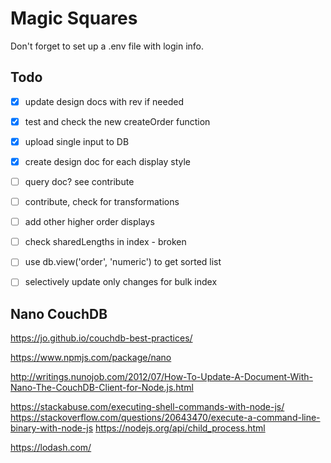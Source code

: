 # Magic Squares

Don't forget to set up a .env file with login info.



## Todo

- [x] update design docs with rev if needed
- [x] test and check the new createOrder function
- [x] upload single input to DB
- [x] create design doc for each display style
- [ ] query doc? see contribute
- [ ] contribute, check for transformations
- [ ] add other higher order displays
- [ ] check sharedLengths in index - broken
- [ ] use db.view('order', 'numeric') to get sorted list
- [ ] selectively update only changes for bulk index







## Nano CouchDB

https://jo.github.io/couchdb-best-practices/

https://www.npmjs.com/package/nano

http://writings.nunojob.com/2012/07/How-To-Update-A-Document-With-Nano-The-CouchDB-Client-for-Node.js.html




https://stackabuse.com/executing-shell-commands-with-node-js/
https://stackoverflow.com/questions/20643470/execute-a-command-line-binary-with-node-js
https://nodejs.org/api/child_process.html




https://lodash.com/